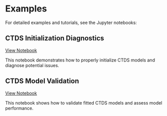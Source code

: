 # Examples

For detailed examples and tutorials, see the Jupyter notebooks:

## CTDS Initialization Diagnostics

[View Notebook](ctds_initialization_diagnostics.ipynb)

This notebook demonstrates how to properly initialize CTDS models and diagnose potential issues.

## CTDS Model Validation  

[View Notebook](ctds_model_validation.ipynb)

This notebook shows how to validate fitted CTDS models and assess model performance.
